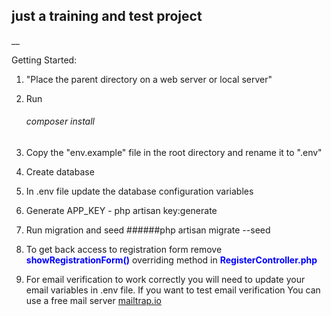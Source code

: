 
<H2> just a training and test project</h2>
__


Getting Started:

1. "Place the parent directory on a web server or local server"
2. Run 
    ###### composer install
3. Copy the "env.example" file in the root directory and rename it to ".env"
4. Create database
5. In .env file update the database configuration variables 
6. Generate APP_KEY - php artisan key:generate
7. Run migration and seed 
    ######php artisan migrate --seed
8. To get back access to registration form remove <span style="color:blue">**showRegistrationForm()**</span> overriding method in <span style="color:blue">**RegisterController.php**</span>

9. For email verification to work correctly you will need to update your email variables in .env file. If you want to test email verification You can use a free mail server [mailtrap.io](https://mailtrap.io/)

